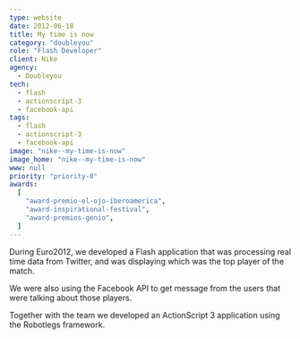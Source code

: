 ```yaml
---
type: website
date: 2012-06-18
title: My time is now
category: "doubleyou"
role: "Flash Developer"
client: Nike
agency:
  - Doubleyou
tech:
  - flash
  - actionscript-3
  - facebook-api
tags:
  - flash
  - actionscript-3
  - facebook-api
image: "nike--my-time-is-now"
image_home: "nike--my-time-is-now"
www: null
priority: "priority-0"
awards:
  [
    "award-premio-el-ojo-iberoamerica",
    "award-inspirational-festival",
    "award-premios-genio",
  ]
---
```


During Euro2012, we developed a Flash application that was processing real time data from Twitter, and was displaying which was the top player of the match.

We were also using the Facebook API to get message from the users that were talking about those players.

Together with the team we developed an ActionScript 3 application using the Robotlegs framework.
